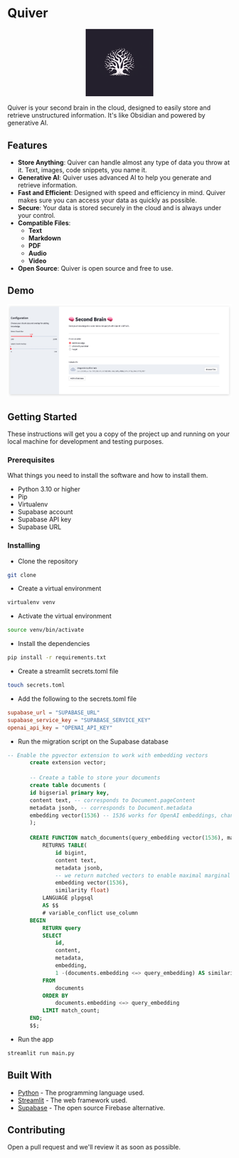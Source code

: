 # Quiver

<p align="center">
<img src="./logo.png" alt="quiver-logo" width="30%">
<p align="center">

Quiver is your second brain in the cloud, designed to easily store and retrieve unstructured information. It's like Obsidian and powered by generative AI.

## Features

- **Store Anything**: Quiver can handle almost any type of data you throw at it. Text, images, code snippets, you name it.
- **Generative AI**: Quiver uses advanced AI to help you generate and retrieve information.
- **Fast and Efficient**: Designed with speed and efficiency in mind. Quiver makes sure you can access your data as quickly as possible.
- **Secure**: Your data is stored securely in the cloud and is always under your control.
- **Compatible Files**: 
  - **Text**
  - **Markdown**
  - **PDF**
  - **Audio**
  - **Video**
- **Open Source**: Quiver is open source and free to use.
## Demo

![|300](2023-05-13-02-16-02.png)

## Getting Started

These instructions will get you a copy of the project up and running on your local machine for development and testing purposes.

### Prerequisites

What things you need to install the software and how to install them.

- Python 3.10 or higher
- Pip
- Virtualenv
- Supabase account
- Supabase API key
- Supabase URL

### Installing

- Clone the repository

```bash
git clone
```

- Create a virtual environment

```bash
virtualenv venv
```

- Activate the virtual environment

```bash
source venv/bin/activate
```

- Install the dependencies

```bash
pip install -r requirements.txt
```

- Create a streamlit secrets.toml file

```bash
touch secrets.toml
```

- Add the following to the secrets.toml file

```toml
supabase_url = "SUPABASE_URL"
supabase_service_key = "SUPABASE_SERVICE_KEY"
openai_api_key = "OPENAI_API_KEY"
```

- Run the migration script on the Supabase database

```sql
-- Enable the pgvector extension to work with embedding vectors
       create extension vector;

       -- Create a table to store your documents
       create table documents (
       id bigserial primary key,
       content text, -- corresponds to Document.pageContent
       metadata jsonb, -- corresponds to Document.metadata
       embedding vector(1536) -- 1536 works for OpenAI embeddings, change if needed
       );

       CREATE FUNCTION match_documents(query_embedding vector(1536), match_count int)
           RETURNS TABLE(
               id bigint,
               content text,
               metadata jsonb,
               -- we return matched vectors to enable maximal marginal relevance searches
               embedding vector(1536),
               similarity float)
           LANGUAGE plpgsql
           AS $$
           # variable_conflict use_column
       BEGIN
           RETURN query
           SELECT
               id,
               content,
               metadata,
               embedding,
               1 -(documents.embedding <=> query_embedding) AS similarity
           FROM
               documents
           ORDER BY
               documents.embedding <=> query_embedding
           LIMIT match_count;
       END;
       $$;
```

- Run the app

```bash
streamlit run main.py
```

## Built With

* [Python](https://www.python.org/) - The programming language used.
* [Streamlit](https://streamlit.io/) - The web framework used.
* [Supabase](https://supabase.io/) - The open source Firebase alternative.

## Contributing

Open a pull request and we'll review it as soon as possible.

